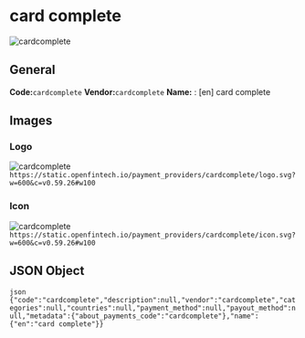 # card complete 
![cardcomplete](https://static.openfintech.io/payment_providers/cardcomplete/logo.svg?w=600&c=v0.59.26#w100) 
## General 
**Code:**`cardcomplete` 
**Vendor:**`cardcomplete` 
**Name:** 
:	[en] card complete 
## Images 
### Logo 
![cardcomplete](https://static.openfintech.io/payment_providers/cardcomplete/logo.svg?w=600&c=v0.59.26#w100) 
``` https://static.openfintech.io/payment_providers/cardcomplete/logo.svg?w=600&c=v0.59.26#w100 ``` 
### Icon 
![cardcomplete](https://static.openfintech.io/payment_providers/cardcomplete/icon.svg?w=600&c=v0.59.26#w100) 
``` https://static.openfintech.io/payment_providers/cardcomplete/icon.svg?w=600&c=v0.59.26#w100 ``` 
## JSON Object 
```json {"code":"cardcomplete","description":null,"vendor":"cardcomplete","categories":null,"countries":null,"payment_method":null,"payout_method":null,"metadata":{"about_payments_code":"cardcomplete"},"name":{"en":"card complete"}} ``` 
